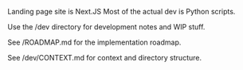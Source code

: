Landing page site is Next.JS
Most of the actual dev is Python scripts.

Use the /dev directory for development notes and WIP stuff.

See /ROADMAP.md for the implementation roadmap.

See /dev/CONTEXT.md for context and directory structure.